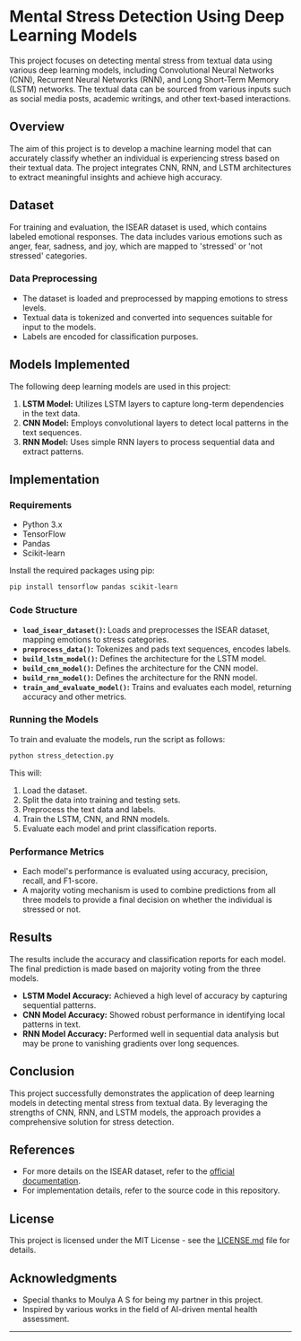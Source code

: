 
# Mental Stress Detection Using Deep Learning Models

This project focuses on detecting mental stress from textual data using various deep learning models, including Convolutional Neural Networks (CNN), Recurrent Neural Networks (RNN), and Long Short-Term Memory (LSTM) networks. The textual data can be sourced from various inputs such as social media posts, academic writings, and other text-based interactions.

## Overview

The aim of this project is to develop a machine learning model that can accurately classify whether an individual is experiencing stress based on their textual data. The project integrates CNN, RNN, and LSTM architectures to extract meaningful insights and achieve high accuracy.

## Dataset

For training and evaluation, the ISEAR dataset is used, which contains labeled emotional responses. The data includes various emotions such as anger, fear, sadness, and joy, which are mapped to 'stressed' or 'not stressed' categories.

### Data Preprocessing

- The dataset is loaded and preprocessed by mapping emotions to stress levels.
- Textual data is tokenized and converted into sequences suitable for input to the models.
- Labels are encoded for classification purposes.

## Models Implemented

The following deep learning models are used in this project:

1. **LSTM Model:** Utilizes LSTM layers to capture long-term dependencies in the text data.
2. **CNN Model:** Employs convolutional layers to detect local patterns in the text sequences.
3. **RNN Model:** Uses simple RNN layers to process sequential data and extract patterns.

## Implementation

### Requirements

- Python 3.x
- TensorFlow
- Pandas
- Scikit-learn

Install the required packages using pip:

```bash
pip install tensorflow pandas scikit-learn
```

### Code Structure

- **`load_isear_dataset()`:** Loads and preprocesses the ISEAR dataset, mapping emotions to stress categories.
- **`preprocess_data()`:** Tokenizes and pads text sequences, encodes labels.
- **`build_lstm_model()`:** Defines the architecture for the LSTM model.
- **`build_cnn_model()`:** Defines the architecture for the CNN model.
- **`build_rnn_model()`:** Defines the architecture for the RNN model.
- **`train_and_evaluate_model()`:** Trains and evaluates each model, returning accuracy and other metrics.

### Running the Models

To train and evaluate the models, run the script as follows:

```python
python stress_detection.py
```

This will:

1. Load the dataset.
2. Split the data into training and testing sets.
3. Preprocess the text data and labels.
4. Train the LSTM, CNN, and RNN models.
5. Evaluate each model and print classification reports.

### Performance Metrics

- Each model's performance is evaluated using accuracy, precision, recall, and F1-score.
- A majority voting mechanism is used to combine predictions from all three models to provide a final decision on whether the individual is stressed or not.

## Results

The results include the accuracy and classification reports for each model. The final prediction is made based on majority voting from the three models.

- **LSTM Model Accuracy:** Achieved a high level of accuracy by capturing sequential patterns.
- **CNN Model Accuracy:** Showed robust performance in identifying local patterns in text.
- **RNN Model Accuracy:** Performed well in sequential data analysis but may be prone to vanishing gradients over long sequences.

## Conclusion

This project successfully demonstrates the application of deep learning models in detecting mental stress from textual data. By leveraging the strengths of CNN, RNN, and LSTM models, the approach provides a comprehensive solution for stress detection.

## References

- For more details on the ISEAR dataset, refer to the [official documentation](https://www.unige.ch/cisa/research/materials-and-online-research/research-material/).
- For implementation details, refer to the source code in this repository.

## License

This project is licensed under the MIT License - see the [LICENSE.md](LICENSE.md) file for details.

## Acknowledgments

- Special thanks to Moulya A S for being my partner in this project.
- Inspired by various works in the field of AI-driven mental health assessment.

---
